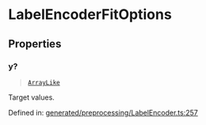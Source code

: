 # LabelEncoderFitOptions

## Properties

### y?

> [`ArrayLike`](../types/ArrayLike.md)

Target values.

Defined in:  [generated/preprocessing/LabelEncoder.ts:257](https://github.com/transitive-bullshit/scikit-learn-ts/blob/122b3c0/packages/sklearn/src/generated/preprocessing/LabelEncoder.ts#L257)
